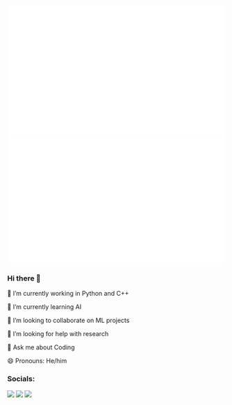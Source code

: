 ![](https://github.com/akshay-99h/github-stats/blob/master/generated/overview.svg)
![](https://github.com/akshay-99h/github-stats/blob/master/generated/languages.svg)


### Hi there 👋

🔭 I’m currently working in Python and C++

🌱 I’m currently learning AI

👯 I’m looking to collaborate on ML projects

🤔 I’m looking for help with research

💬 Ask me about Coding

😄 Pronouns: He/him

### Socials:

<a href="https://www.instagram.com/akshay_99h/"><img src="https://img.icons8.com/fluency/48/000000/instagram-new.png"/></a>
<a href="https://twitter.com/akshay_99h"><img src="https://img.icons8.com/color/48/000000/twitter--v2.png"/></a>
<a href="https://linkedin.com/in/akshay-prabhat-mishra"><img src="https://img.icons8.com/fluency/48/000000/linkedin.png"/></a>

